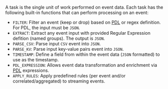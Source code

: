 A task is the single unit of work performed on event data.  Each task has the following built-in functions that can perform processing on an event:

- `FILTER`: Filter an event (keep or drop) based on [PDL](../pdl-reference.md) or regex definition.  For PDL, the input must be `JSON`.
- `EXTRACT`: Extract any event input with provided Regular Expression defition (named groups). The output is `JSON`.
- `PARSE_CSV`: Parse input `CSV` event into `JSON`.
- `PARSE_KV`: Parse input key-value pairs event into `JSON`.
- `TIMESTAMP`: Define a field from within the event data (`JSON` formatted) to use as the timestamp.
- `PDL_EXPRESSION`: Allows event data transformation and enrichment via [PDL](../pdl-reference.md) expressions.
- `APPLY_RULES`: Apply predefined rules (per event and/or correlated/aggregated) to streaming events.



